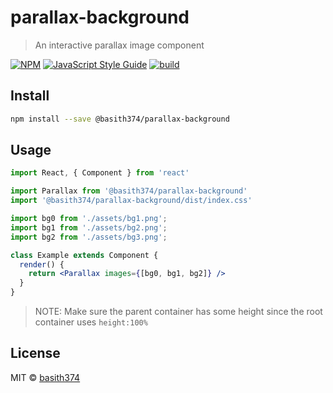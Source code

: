 # parallax-background

> An interactive parallax image component

[![NPM](https://img.shields.io/npm/v/@basith374/parallax-background.svg)](https://www.npmjs.com/package/parallax-background) [![JavaScript Style Guide](https://img.shields.io/badge/code_style-standard-brightgreen.svg)](https://standardjs.com) [![build](https://github.com/basith374/parallax-background/actions/workflows/main.yml/badge.svg)](https://github.com/basith374/parallax-background/actions/workflows/main.yml)

## Install

```bash
npm install --save @basith374/parallax-background
```

## Usage

```jsx
import React, { Component } from 'react'

import Parallax from '@basith374/parallax-background'
import '@basith374/parallax-background/dist/index.css'

import bg0 from './assets/bg1.png';
import bg1 from './assets/bg2.png';
import bg2 from './assets/bg3.png';

class Example extends Component {
  render() {
    return <Parallax images={[bg0, bg1, bg2]} />
  }
}
```

> NOTE: Make sure the parent container has some height since the root container uses `height:100%`

## License

MIT © [basith374](https://github.com/basith374)
